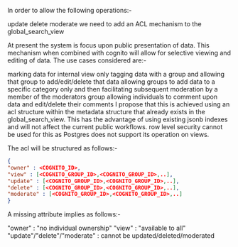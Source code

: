 In order to allow the following operations:-

update
delete
moderate
we need to add an ACL mechanism to the global_search_view

At present the system is focus upon public presentation of data. This mechanism when combined with cognito will allow for selective viewing and editing of data. The use cases considered are:-

marking data for internal view only
tagging data with a group and allowing that group to add/edit/delete that data
allowing groups to add data to a specific category only and then facilitating subsequent moderation by a member of the moderators group
allowing individuals to comment upon data and edit/delete their comments
I propose that this is achieved using an acl structure within the metadata structure that already exists in the global_search_view. This has the advantage of using existing jsonb indexes and will not affect the current public workflows. row level security cannot be used for this as Postgres does not support its operation on views.

The acl will be structured as follows:-
```json
{
"owner" : <COGNITO_ID>,
"view" : [<COGNITO_GROUP_ID>,<COGNITO_GROUP_ID>,..],
"update" : [<COGNITO_GROUP_ID>,<COGNITO_GROUP_ID>,..],
"delete" : [<COGNITO_GROUP_ID>,<COGNITO_GROUP_ID>,..],
"moderate" : [<COGNITO_GROUP_ID>,<COGNITO_GROUP_ID>,..]
}
```

A missing attribute implies as follows:-

"owner" : "no individual ownership"
"view" : "available to all"
"update"/"delete"/"moderate" : cannot be updated/deleted/moderated